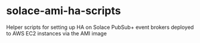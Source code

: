 # solace-ami-ha-scripts
Helper scripts for setting up HA on Solace PubSub+ event brokers deployed to AWS EC2 instances via the AMI image
